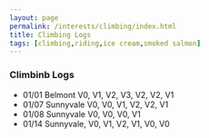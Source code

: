 ```yaml
---
layout: page
permalink: /interests/climbing/index.html
title: Climbing Logs
tags: [climbing,riding,ice cream,smoked salmon]
---
```


### Climbinb Logs

- 01/01 Belmont V0, V1, V2, V3, V2, V2, V1
- 01/07 Sunnyvale V0, V0, V1, V2, V2, V1
- 01/08 Sunnyvale V0, V0, V0, V1
- 01/14 Sunnyvale, V0, V1, V2, V1, V0, V0
